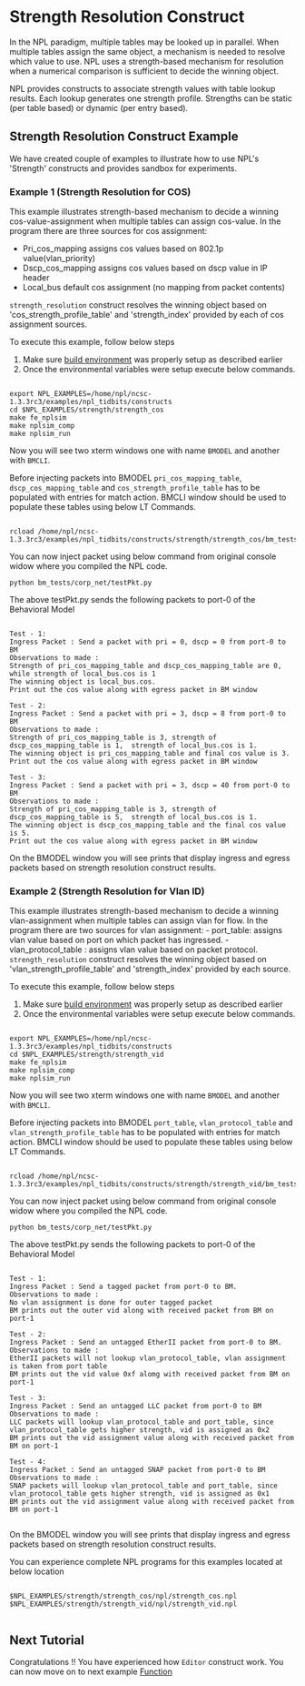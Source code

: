 # Strength Resolution Construct

In the NPL paradigm, multiple tables may be looked up in parallel. When multiple tables assign the same object, a mechanism is needed to resolve which value to use. NPL uses a strength-based mechanism for resolution when a numerical comparison is sufficient to decide the winning object.

NPL provides constructs to associate strength values with table lookup results. Each lookup generates one strength profile. Strengths can be static (per table based) or dynamic (per entry based).


## Strength Resolution Construct Example 

We have created couple of examples to illustrate how to use NPL's 'Strength' constructs and provides sandbox for experiments.

### Example 1 (Strength Resolution for COS)
This example illustrates strength-based mechanism to decide a winning cos-value-assignment when multiple tables can assign cos-value. In the program there are three sources for cos assignment:
 - Pri_cos_mapping assigns cos values based on 802.1p value(vlan_priority)
 - Dscp_cos_mapping assigns cos values based on dscp value in IP header
  - Local_bus default cos assignment (no mapping from packet contents)

```strength_resolution``` construct resolves the winning object based on 'cos_strength_profile_table' and 'strength_index' provided by each of cos assignment sources.

To execute this example, follow below steps

1. Make sure [build environment](https://github.com/nplang/NPL-Tutorials#npl-build-enivronment) was properly setup as described earlier
2. Once the environmental variables were setup execute below commands. 
````

export NPL_EXAMPLES=/home/npl/ncsc-1.3.3rc3/examples/npl_tidbits/constructs
cd $NPL_EXAMPLES/strength/strength_cos 
make fe_nplsim
make nplsim_comp
make nplsim_run

````

Now you will see two xterm windows one with name ```BMODEL``` and another with ```BMCLI```. 

Before injecting packets into BMODEL ```pri_cos_mapping_table```, ```dscp_cos_mapping_table``` and ```cos_strength_profile_table``` has to be populated with entries for match action. BMCLI window should be used to populate these tables using below LT Commands.

````

rcload /home/npl/ncsc-1.3.3rc3/examples/npl_tidbits/constructs/strength/strength_cos/bm_tests/corp_net/tbl_cfg_cos.txt

````

You can now inject packet using below command  from original console widow where you compiled the NPL code. 

````
python bm_tests/corp_net/testPkt.py

````

The above testPkt.py sends the following packets to port-0 of the Behavioral Model
````

Test - 1:
Ingress Packet : Send a packet with pri = 0, dscp = 0 from port-0 to BM
Observations to made : 
Strength of pri_cos_mapping_table and dscp_cos_mapping_table are 0, while strength of local_bus.cos is 1
The winning object is local_bus.cos.
Print out the cos value along with egress packet in BM window

Test - 2:
Ingress Packet : Send a packet with pri = 3, dscp = 8 from port-0 to BM
Observations to made : 
Strength of pri_cos_mapping_table is 3, strength of dscp_cos_mapping_table is 1,  strength of local_bus.cos is 1. 
The winning object is pri_cos_mapping_table and final cos value is 3.
Print out the cos value along with egress packet in BM window

Test - 3:
Ingress Packet : Send a packet with pri = 3, dscp = 40 from port-0 to BM
Observations to made : 
Strength of pri_cos_mapping_table is 3, strength of dscp_cos_mapping_table is 5,  strength of local_bus.cos is 1. 
The winning object is dscp_cos_mapping_table and the final cos value is 5.
Print out the cos value along with egress packet in BM window

````
On the BMODEL window you will see prints that display ingress and egress packets based on strength resolution construct results.


### Example 2  (Strength Resolution for Vlan ID)

This example illustrates strength-based mechanism to decide a winning vlan-assignment when multiple tables can assign vlan for flow. In the program there are two sources for vlan assignment:
    - port_table: assigns vlan value based on port on which packet has ingressed.
    - vlan_protocol_table : assigns vlan value based on packet protocol.
```strength_resolution``` construct resolves the winning object based on 'vlan_strength_profile_table' and 'strength_index' provided by each source.

To execute this example, follow below steps

1. Make sure [build environment](https://github.com/nplang/NPL-Tutorials#npl-build-enivronment) was properly setup as described earlier
2. Once the environmental variables were setup execute below commands. 
````

export NPL_EXAMPLES=/home/npl/ncsc-1.3.3rc3/examples/npl_tidbits/constructs
cd $NPL_EXAMPLES/strength/strength_vid
make fe_nplsim
make nplsim_comp
make nplsim_run

````

Now you will see two xterm windows one with name ```BMODEL``` and another with ```BMCLI```. 

Before injecting packets into BMODEL ```port_table```, ```vlan_protocol_table``` and ```vlan_strength_profile_table``` has to be populated with entries for match action. BMCLI window should be used to populate these tables using below LT Commands.

````

rcload /home/npl/ncsc-1.3.3rc3/examples/npl_tidbits/constructs/strength/strength_vid/bm_tests/corp_net/tbl_cfg_vlan.txt

````

You can now inject packet using below command  from original console widow where you compiled the NPL code. 

````
python bm_tests/corp_net/testPkt.py

````

The above testPkt.py sends the following packets to port-0 of the Behavioral Model
````

Test - 1:
Ingress Packet : Send a tagged packet from port-0 to BM.
Observations to made : 
No vlan assignment is done for outer tagged packet
BM prints out the outer vid along with received packet from BM on port-1

Test - 2:
Ingress Packet : Send an untagged EtherII packet from port-0 to BM.
Observations to made : 
EtherII packets will not lookup vlan_protocol_table, vlan assignment is taken from port table
BM prints out the vid value 0xf alomg with received packet from BM on port-1

Test - 3:
Ingress Packet : Send an untagged LLC packet from port-0 to BM
Observations to made : 
LLC packets will lookup vlan_protocol_table and port_table, since  vlan_protocol_table gets higher strength, vid is assigned as 0x2
BM prints out the vid assignment value along with received packet from BM on port-1

Test - 4:
Ingress Packet : Send an untagged SNAP packet from port-0 to BM
Observations to made : 
SNAP packets will lookup vlan_protocol_table and port_table, since vlan_protocol_table gets higher strength, vid is assigned as 0x1
BM prints out the vid assignment value along with received packet from BM on port-1


````
On the BMODEL window you will see prints that display ingress and egress packets based on strength resolution construct results.



You can experience complete NPL programs for this examples located at below location

````

$NPL_EXAMPLES/strength/strength_cos/npl/strength_cos.npl
$NPL_EXAMPLES/strength/strength_vid/npl/strength_vid.npl


````

## Next Tutorial 

Congratulations !!
You have experienced how ```Editor``` construct work. You can now move on to next example [Function](https://github.com/nplang/NPL-Tutorials/blob/master/NPL-Titbits/Function)
